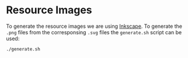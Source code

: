 # Resource Images

To generate the resource images we are using [Inkscape](https://inkscape.org). To generate the `.png` files from the corresponsing `.svg` files the `generate.sh` script can be used:

```sh
./generate.sh
```
